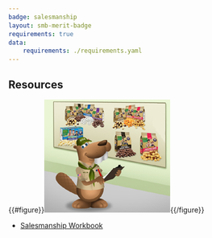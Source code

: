 ```yaml
---
badge: salesmanship
layout: smb-merit-badge
requirements: true
data:
    requirements: ./requirements.yaml
---
```


## Resources

{{#figure}}<img src="salesmanship-bucky.jpg" class="W(100%)" />{{/figure}}
* [Salesmanship Workbook](salesmanship-workbook.pdf)
